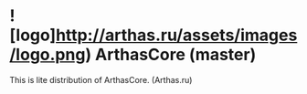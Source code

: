 # ![logo]http://arthas.ru/assets/images/logo.png) ArthasCore (master)
This is lite distribution of ArthasCore. (Arthas.ru)
